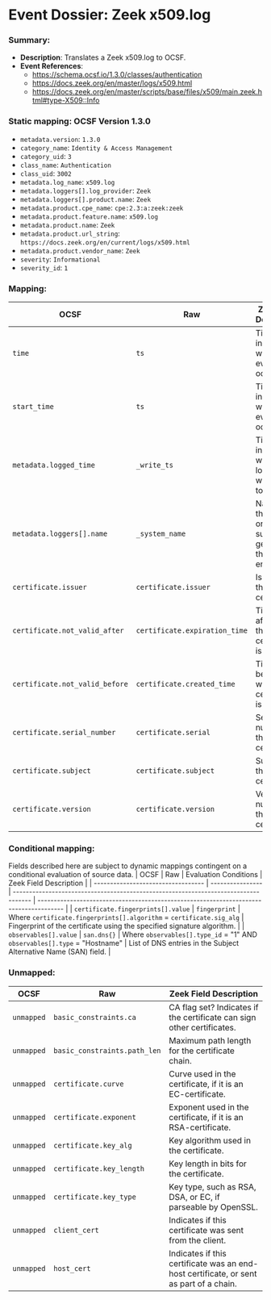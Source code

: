 # Event Dossier: Zeek x509.log
### Summary:
- **Description**: Translates a Zeek x509.log to OCSF. 
- **Event References**:
  - https://schema.ocsf.io/1.3.0/classes/authentication
  - https://docs.zeek.org/en/master/logs/x509.html
  - https://docs.zeek.org/en/master/scripts/base/files/x509/main.zeek.html#type-X509::Info
    
 ### Static mapping: OCSF Version 1.3.0
 - `metadata.version`: `1.3.0`
 - `category_name`: `Identity & Access Management`
 - `category_uid`: `3`
 - `class_name`: `Authentication`
 - `class_uid`: `3002`
 - `metadata.log_name`: `x509.log`
 - `metadata.loggers[].log_provider`: `Zeek`
 - `metadata.loggers[].product.name`: `Zeek`
 - `metadata.product.cpe_name`: `cpe:2.3:a:zeek:zeek`
 - `metadata.product.feature.name`: `x509.log`
 - `metadata.product.name`: `Zeek`
 - `metadata.product.url_string`: `https://docs.zeek.org/en/current/logs/x509.html`
 - `metadata.product.vendor_name`: `Zeek`
 - `severity`: `Informational`
 - `severity_id`: `1`

 ### Mapping:
| OCSF                          | Raw                       | Zeek Field Description                                                                  |
| ----------------------------- | ------------------------- | --------------------------------------------------------------------------------------- |
| `time`                        | `ts`                      | Timestamp indicating when the event occurred.                                           |
| `start_time`                  | `ts`                      | Timestamp indicating when the event occurred.                                           |
| `metadata.logged_time`        | `_write_ts`               | Timestamp indicating when the log entry was written to disk.                            |
| `metadata.loggers[].name`     | `_system_name`            | Name of the system or logging subsystem generating the log entry.                       |
| `certificate.issuer`          | `certificate.issuer`      | Issuer of the certificate.                                                              |
| `certificate.not_valid_after` | `certificate.expiration_time` | Timestamp after which the certificate is not valid.                                 |
| `certificate.not_valid_before`| `certificate.created_time`| Timestamp before which the certificate is not valid.                                    |
| `certificate.serial_number`   | `certificate.serial`      | Serial number of the certificate.                                                       |
| `certificate.subject`         | `certificate.subject`     | Subject of the certificate.                                                             |
| `certificate.version`         | `certificate.version`     | Version number of the certificate.                                                      |


 ### Conditional mapping:
Fields described here are subject to dynamic mappings contingent on a conditional evaluation of source data.
| OCSF                               | Raw              | Evaluation Conditions                                                               | Zeek Field Description                                                                 |
| ---------------------------------- | ---------------- | ----------------------------------------------------------------------------------- | -------------------------------------------------------------------------------------- |
| `certificate.fingerprints[].value` | `fingerprint`    | Where `certificate.fingerprints[].algorithm` = `certificate.sig_alg`                | Fingerprint of the certificate using the specified signature algorithm.                |
| `observables[].value`              | `san.dns{}`      | Where `observables[].type_id` = "1" AND `observables[].type` = "Hostname"           | List of DNS entries in the Subject Alternative Name (SAN) field.                       |


 ### Unmapped:
| OCSF            | Raw                        | Zeek Field Description                                                                  |
| --------------- | -------------------------- | --------------------------------------------------------------------------------------- |
| `unmapped`      | `basic_constraints.ca`     | CA flag set? Indicates if the certificate can sign other certificates.                  |
| `unmapped`      | `basic_constraints.path_len`| Maximum path length for the certificate chain.                                         |
| `unmapped`      | `certificate.curve`        | Curve used in the certificate, if it is an EC-certificate.                              |
| `unmapped`      | `certificate.exponent`     | Exponent used in the certificate, if it is an RSA-certificate.                          |
| `unmapped`      | `certificate.key_alg`      | Key algorithm used in the certificate.                                                  |
| `unmapped`      | `certificate.key_length`   | Key length in bits for the certificate.                                                 |
| `unmapped`      | `certificate.key_type`     | Key type, such as RSA, DSA, or EC, if parseable by OpenSSL.                             |
| `unmapped`      | `client_cert`              | Indicates if this certificate was sent from the client.                                 |
| `unmapped`      | `host_cert`                | Indicates if this certificate was an end-host certificate, or sent as part of a chain.  |

